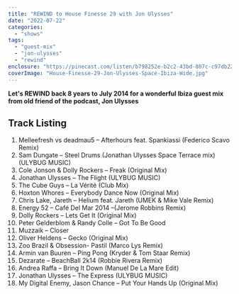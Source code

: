 ```yaml
---
title: "REWIND to House Finesse 29 with Jon Ulysses"
date: "2022-07-22"
categories: 
  - "shows"
tags: 
  - "guest-mix"
  - "jon-ulysses"
  - "rewind"
enclosure: "https://pinecast.com/listen/b798252e-b2c2-43bd-807c-c97db2284281.mp3 86637129 audio/mpeg "
coverImage: "House-Finesse-29-Jon-Ulysses-Space-Ibiza-Wide.jpg"
---
```


**Let's REWIND back 8 years to July 2014 for a wonderful Ibiza guest mix from old friend of the podcast, Jon Ulysses**

## Track Listing

1. Melleefresh vs deadmau5 – Afterhours feat. Spankiassi (Federico Scavo Remix)
2. Sam Dungate – Steel Drums (Jonathan Ulysses Space Terrace mix) (ULYBUG MUSIC)
3. Cole Jonson & Dolly Rockers – Freak (Original Mix)
4. Jonathan Ulysses – The Flight (ULYBUG MUSIC)
5. The Cube Guys – La Vérité (Club Mix)
6. Hoxton Whores – Everybody Dance Now (Original Mix)
7. Chris Lake, Jareth – Helium feat. Jareth (UMEK & Mike Vale Remix)
8. Energy 52 – Café Del Mar 2014 –(Jerome Robbins Remix)
9. Dolly Rockers – Lets Get It (Original Mix)
10. Peter Gelderblom & Randy Colle – Got To Be Good
11. Muzzaik – Closer
12. Oliver Heldens – Gecko (Original Mix)
13. Zoo Brazil & Obsession- Pastil (Marco Lys Remix)
14. Armin van Buuren – Ping Pong (Kryder & Tom Staar Remix)
15. Dezarate – BeachBall 2k14 (Robbie Rivera Remix)
16. Andrea Raffa – Bring It Down (Manuel De La Mare Edit)
17. Jonathan Ulysses – The Express (ULYBUG MUSIC)
18. My Digital Enemy, Jason Chance – Put Your Hands Up (Original Mix)
